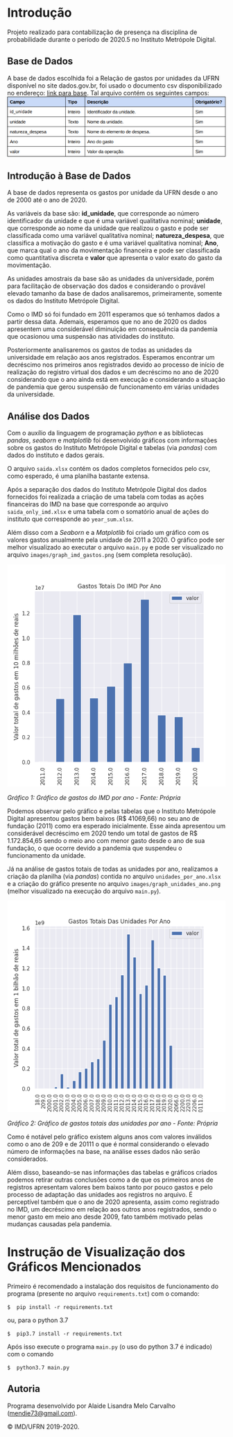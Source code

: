 # Introdução

Projeto realizado para contabilização de presença na disciplina de probabilidade durante o período de 2020.5 no Instituto Metrópole Digital.

## Base de Dados

A base de dados escolhida foi a Relação de gastos por unidades da UFRN disponível no site dados.gov.br, foi usado o documento csv disponibilizado no endereço: [link para base](http://www.dados.gov.br/dataset/gastos). Tal arquivo contém os seguintes campos:
![Quadro 1: Campos da base de dados - Fonte: Dados Abertos | UFRN](images/campos_bd.png)

## Introdução à Base de Dados

A base de dados representa os gastos por unidade da UFRN desde o ano de 2000 até o ano de 2020. 

As variáveis da base são: **id_unidade**, que corresponde ao número identificador da unidade e que é uma variável qualitativa nominal; **unidade**, que corresponde ao nome da unidade que realizou o gasto e pode ser classificada como uma variável qualitativa nominal; **natureza_despesa**, que classifica a motivação do gasto e é uma variável qualitativa nominal; **Ano**, que marca qual o ano da movimentação financeira e pode ser classificada como quantitativa discreta e **valor** que apresenta o valor exato do gasto da movimentação.

As unidades amostrais da base são as unidades da universidade, porém para facilitação de observação dos dados e considerando o provável elevado tamanho da base de dados analisaremos, primeiramente, somente os dados do Instituto Metrópole Digital.

Como o IMD só foi fundado em 2011 esperamos que só tenhamos dados a partir dessa data. Ademais, esperamos que no ano de 2020 os dados apresentem uma considerável diminuição em consequência da pandemia que ocasionou uma suspensão nas atividades do instituto.

Posteriormente analisaremos os gastos de todas as unidades da universidade em relação aos anos registrados. Esperamos encontrar um decréscimo nos primeiros anos registrados devido ao processo de início de realização do registro virtual dos dados e um decréscimo no ano de 2020 considerando que o ano ainda está em execução e considerando a situação de pandemia que gerou suspensão de funcionamento em várias unidades da universidade.

## Análise dos Dados

Com o auxílio da linguagem de programação *python* e as bibliotecas *pandas*, *seaborn* e *matplotlib* foi desenvolvido gráficos com informações sobre os gastos do Instituto Metrópole Digital e tabelas (via *pandas*) com dados do instituto e dados gerais.

O arquivo `saida.xlsx` contém os dados completos fornecidos pelo csv, como esperado, é uma planilha bastante extensa.

Após a separação dos dados do Instituto Metrópole Digital dos dados fornecidos foi realizada a criação de uma tabela com todas as ações financeiras do IMD na base que corresponde ao arquivo `saida_only_imd.xlsx` e uma tabela com o somatório anual de ações do instituto que corresponde ao `year_sum.xlsx`.

Além disso com a *Seaborn* e a *Matplotlib* foi criado um gráfico com os valores gastos anualmente pela unidade de 2011 a 2020. O gráfico pode ser melhor visualizado ao executar o arquivo `main.py` e pode ser visualizado no arquivo `images/graph_imd_gastos.png` (sem completa resolução).

![Gráfico 1: Gráfico de gastos do IMD por ano - Fonte: Própria](images/graph_imd_gastos.png)

*Gráfico 1: Gráfico de gastos do IMD por ano - Fonte: Própria*

Podemos observar pelo gráfico e pelas tabelas que o Instituto Metrópole Digital apresentou gastos bem baixos (R$ 41069,66) no seu ano de fundação (2011) como era esperado inicialmente. Esse ainda apresentou um considerável decréscimo em 2020 tendo um total de gastos de R$ 1.172.854,65 sendo o meio ano com menor gasto desde o ano de sua fundação, o que ocorre devido a pandemia que suspendeu o funcionamento da unidade. 

Já na análise de gastos totais de todas as unidades por ano, realizamos a criação da planilha (via *pandas*) contida no arquivo `unidades_por_ano.xlsx` e a criação do gráfico presente no arquivo `images/graph_unidades_ano.png` (melhor visualizado na execução do arquivo `main.py`).

![Gráfico 2: Gráfico de gastos totais das unidades por ano - Fonte: Própria](images/graph_unidades_ano.png)

*Gráfico 2: Gráfico de gastos totais das unidades por ano - Fonte: Própria*

Como é notável pelo gráfico existem alguns anos com valores inválidos como o ano de 209 e de 20111 o que é normal considerando o elevado número de informações na base, na análise esses dados não serão considerados.

Além disso, baseando-se nas informações das tabelas e gráficos criados podemos retirar outras conclusões como a de que os primeiros anos de registros apresentam valores bem baixos tanto por pouco gastos e pelo processo de adaptação das unidades aos registros no arquivo. É perceptível também que o ano de 2020 apresenta, assim como registrado no IMD, um decréscimo em relação aos outros anos registrados, sendo o menor gasto em meio ano desde 2009, fato também motivado pelas mudanças causadas pela pandemia.

# Instrução de Visualização dos Gráficos Mencionados

Primeiro é recomendado a instalação dos requisitos de funcionamento do programa (presente no arquivo `requirements.txt`) com o comando:

``` shell
$  pip install -r requirements.txt
```
ou, para o python 3.7

``` shell
$  pip3.7 install -r requirements.txt
```

Após isso execute o programa `main.py` (o uso do python 3.7 é indicado) com o comando

``` shell
$  python3.7 main.py
```

## Autoria

Programa desenvolvido por Alaide Lisandra Melo Carvalho (<mendie73@gmail.com>).

&copy; IMD/UFRN 2019-2020.